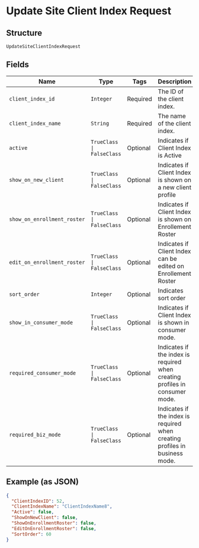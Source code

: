 
# Update Site Client Index Request

## Structure

`UpdateSiteClientIndexRequest`

## Fields

| Name | Type | Tags | Description |
|  --- | --- | --- | --- |
| `client_index_id` | `Integer` | Required | The ID of the client index. |
| `client_index_name` | `String` | Required | The name of the client index. |
| `active` | `TrueClass \| FalseClass` | Optional | Indicates if Client Index is Active |
| `show_on_new_client` | `TrueClass \| FalseClass` | Optional | Indicates if Client Index is shown on a new client profile |
| `show_on_enrollment_roster` | `TrueClass \| FalseClass` | Optional | Indicates if Client Index is shown on Enrollement Roster |
| `edit_on_enrollment_roster` | `TrueClass \| FalseClass` | Optional | Indicates if Client Index can be edited on Enrollement Roster |
| `sort_order` | `Integer` | Optional | Indicates sort order |
| `show_in_consumer_mode` | `TrueClass \| FalseClass` | Optional | Indicates if Client Index is shown in consumer mode. |
| `required_consumer_mode` | `TrueClass \| FalseClass` | Optional | Indicates if the index is required when creating profiles in consumer mode. |
| `required_biz_mode` | `TrueClass \| FalseClass` | Optional | Indicates if the index is required when creating profiles in business mode. |

## Example (as JSON)

```json
{
  "ClientIndexID": 52,
  "ClientIndexName": "ClientIndexName8",
  "Active": false,
  "ShowOnNewClient": false,
  "ShowOnEnrollmentRoster": false,
  "EditOnEnrollmentRoster": false,
  "SortOrder": 60
}
```

